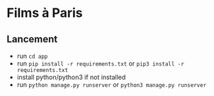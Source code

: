# Films à Paris

## Lancement

- run `cd app`
- run `pip install -r requirements.txt` or `pip3 install -r requirements.txt`
- install python/python3 if not installed
- run `python manage.py runserver` or `python3 manage.py runserver`

